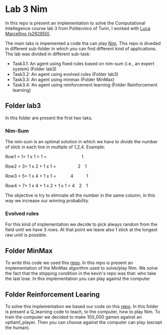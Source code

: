 # Lab 3 Nim
In this repo is present an implementation to solve the Computational Intellegence course lab 3 from Politecnico of Turin, I worked with [Luca Marcellino (s292950)](https://github.com/Lucamarcellino/Computational_Intelligence).

The main taks is impemented a code tha can play [Nim](https://it.wikipedia.org/wiki/Nim). This repo is diveded in different sub-folder in which you can find different kind of applications.
The lab was divided in different sub-task:

- Task3.1: An agent using fixed rules based on nim-sum (i.e., an expert system) (Folder lab3)
- Task3.2: An agent using evolved rules (Folder lab3)
- Task3.3: An agent using minmax (Folder MinMax)
- Task3.4: An agent using reinforcement learning (Folder Reinforcement learning)

## Folder lab3

In this folder are present the first two taks. 

### Nim-Sum

The nim-sum is an optimal solution in which we have to divide the number of stick in each line in multiple of 1,2,4. Example:

Row1 = 1= 1 x 1 = 1	=&emsp;&emsp;&emsp;&emsp;&emsp;&emsp;&emsp;&emsp;1

Row2 = 3= 1 x 2 + 1 x 1	=&emsp;&emsp;&emsp;&emsp;&emsp;2&emsp;1

Row3 = 5= 1 x 4 + 1 x 1	= &emsp;&emsp;&emsp;4&emsp;&emsp;&emsp;1
 
Row4 = 7= 1 x 4 + 1 x 2 + 1 x 1	= 4&emsp;2&emsp;1

The objective is try to elimnate all the number in the same column, in this way we increase our winning probability.

### Evolved rules

For this kind of implementation we decide to pick always random from the field until we have 3 rows. At that point we leave also 1 stick at the longest raw until is possible.

## Folder MinMax

To write this code we used this [repo](https://github.com/kevinyang372/Nim). In this repo is present an implementation of the MinMax algorithm used to solve/play Nim. We solve the fact that the stopping condition in the kevin's repo was that: who take the last lose. In this implementation you can play against the computer 

## Folder Reinforcement Learing

To solve this implementation we based our code on this [repo](https://github.com/abelmariam/nimPy). In this folder is present a Q_learning code to teach, to the computer, how to play Nim. To train the computer we decided to make 100_000 games against an optiaml_player. Then you can choose against the computer can play (except the human).


